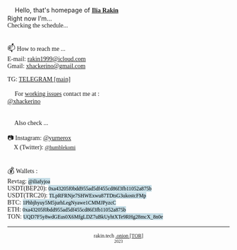 <style>
  @font-face {
		font-family: 'Hauss'; 
		src: url(ALSHAUSS-BOOK.TTF); 
	}
	 
	@font-face {
		font-family: 'ALSHAUSS-MEDIUM.TTF'; 
		src: url(bold.ttf); 
	}

*{
	font-family: Hauss;
}
	
mark {
  background-color: #C5DDE6;
  color: black;
}
	
mark:hover {
  background-color: #3EBCE6;
	text-decoration: underline;
  color: black;
}	
  
  </style>

<script>

var days = ['Sunday','Monday','Tuesday','Wednesday','Thursday','Friday','Saturday'];


function updateTime(){
    var currentTime = new Date();
var status = "✅ Available for messaging only, calls will be declined 📵 ";

d = currentTime.getUTCDay();
    h = currentTime.getUTCHours();



 if (h >= 0 && h <= 7)
{
	status = "Sleeping... 💤";
}

if (h>=8 && h<=16)
{
	status = "Busy. ⚠️ Do not disturb. ⛔";
}

if (d == 0 && h < 9)
{
	status = "Sleeping... 💤";
}
else
{
if (d == 0 && h >= 9) status = "On a weekend. Enjoying real life 📳";
}
document.getElementById('status_span').innerHTML = status;
    
}
setInterval(updateTime, 1000);


</script>




<!---
xhackerino/rakin.tech is a ✨ special ✨ repository because its `README.md` (this file) appears on your GitHub profile.
You can click the Preview link to take a look at your changes.
--->
<body>
<big>👋</big> Hello, that's homepage of <b><a href="https://drive.google.com/uc?export=view&id=1px94pcoPQYk14iCOFNGf50si9nZQ3Aak" target="_blank">Ilia Rakin</a></b><br>
Right now I’m...<br>
<div id="status_span">Checking the schedule...</div><br>

<big>📫</big> How to reach me ... <br>
E-mail: <a href="mailto:rakin1999@icloud.com">rakin1999@icloud.com</a><br>
Gmail: <a href="mailto:xhackerino@gmail.com">xhackerino@gmail.com</a><br>
<!--Corporate: <a href="mailto:ilia.rakin@student.lab.fi">ilia.rakin@student.lab.fi</a><br>-->
TG: <a href="https://xhackerino.t.me">TELEGRAM [main]</a><br>
<!--Discord: <a href="https://discordapp.com/users/xhackerino">Discord</a><br><br>-->

<big>📩</big> For <u>working issues</u> contact me at : <br>
<a href="https://xhackerino.t.me">@xhackerino</a><br><br>
<!--<a href="https://dyrnos.t.me">@dyrnos</a><br><br>-->

<big>🤝</big> Also check ...<br>

📷 Instagram: <a href="https://instagram.com/yurnerox">@yurnerox</a><br>
💬 X (Twitter): <a href="https://twitter.com/humblekomi"><small>@humblekomi</small></a><br>
<br><br>
<big>💰</big> Wallets :<br>
Revtag: <mark><small>@iliafyjoa</small></mark><br>
USDT(BEP20): <mark><small>0xa43205f0bdd955ad5df455cd86f3fb11052a875b</small></mark><br>
USDT(TRC20): <mark><small>TLpRFRNje7SHWExwu87TDtsG3ukostcFMp</small></mark><br>
BTC: <mark><small>1Phbjhyuy5M5jurhLegNyawe1CMMJPyzcC</small></mark><br>
ETH: <mark><small>0xa43205f0bdd955ad5df455cd86f3fb11052a875b</small></mark><br>
TON: <mark><small>UQD7F5y8wdGEus0X6MfgLDZ7uBkUyhtXTe9RHg28mcX_8n0e</small></mark><br>
<hr>
<div align="center"><small>rakin.tech   </small>
<small><a href="https://apple.com">.onion [TOR]</a><br>	
<small> 2023 </small>
<body>

